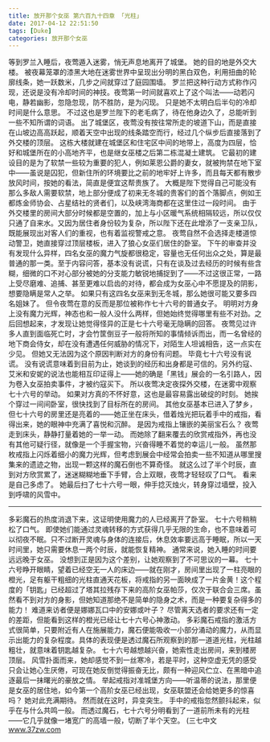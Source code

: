 ```yaml
---
title: 放开那个女巫 第六百九十四章 「光柱」
date: 2017-04-12 22:51:50
tags: [Duke]
categories: 放开那个女巫
---
```


等到罗兰入睡后，夜莺遁入迷雾，悄无声息地离开了城堡。
她的目的地是外交大楼。
被夜幕笼罩的漆黑大地在迷雾世界中呈现出分明的黑白双色，利用扭曲的轮廓线条，她一跃数米，几步之间就穿过了庭园围墙。
罗兰把这种行动方式称作闪现，还说是没有冷却时间的神技。夜莺第一时间就喜欢上了这个叫法——动若闪电，静若幽影，忽隐忽现，防不胜防，是为闪现。
只是她不太明白后半句的冷却时间是什么意思。
不过这也是罗兰陛下的老毛病了，待在他身边久了，总能听到一些不知所谓的词语。
出了城堡区，夜莺没有按往常所走的坡道下山，而是直接在山坡边高高跃起，顺着天空中出现的线条踏空而行，经过几个纵步后直接落到了外交楼的顶层。
这栋大楼就建在城堡区和住宅区中间的地带上，高度为四层，恰好和城堡所在的小高地齐平，也是继女巫楼之后第二栋混凝土建筑。
它最初的建设目的是为了软禁一些较为重要的犯人，例如莱恩公爵的妻女，就被拘禁在地下室中——虽说是囚犯，但新住所的环境要比之前的地牢好上许多，而且每天都有散步放风时间，按她的看法，简直是便宜这帮贵族了。
大概是陛下觉得自己可能没有那么多敌人需要软禁，地上部分便成了初来无冬城的贵客们的首个落脚点，例如王都炼金师协会、占星结社的贤者们，以及峡湾海商都在这里住过一段时间。
由于外交楼里的房间大部分时候都是空置的，加上与小区暖气系统相隔较远，所以仅仅只通了自来水。又因为居住者身份较为复杂，所以陛下还在此增添了一支亲卫队，既能展现出对客人们的重视，也有着监视警戒之意。
夜莺自然不会选择走楼道惊动警卫，她直接穿过顶层楼板，进入了狼心女巫们居住的卧室。
下午的审查并没有发现什么异样，四名女巫的魔力气旋都很稳定，容量也无任何出众之处，算是最普通的那一类。至于内容问答，基本没有说谎，只有在谈及过去经历的时候有些含糊，细微的口不对心部分被她的分支能力敏锐地捕捉到了——不过这很正常，一路上受尽磨难、追捕、甚至更难以启齿的对待，都会成为女巫心中不愿提及的阴影，想要隐瞒是常人之举。
如果只有这四名女巫来到无冬城，那么她很可能又要多四名姐妹了。
但令夜莺在意的反而是那位被称作七十六号的普通女子。
明明对方身上没有魔力光辉，神态也和一般人没什么两样，但她始终觉得哪里有些不对劲。之后回想起来，才发现让她觉得怪异的正是七十六号毫无隐瞒的回答。
夜莺见过许多人直到面临死亡时，才会竹筐倒豆子一般将所知的事情倾诉而出，而一名曾经的地下商会侍女，却在没有遭遇任何威胁的情况下，对陌生人坦诚相告，这一点实在少见。
但她又无法因为这个原因判断对方的身份有问题。
毕竟七十六号没有说谎。
没有说谎意味着到目前为止，她谈到的经历和出身都是可信的。另外约寇、艾米和安妮的说法也能相互印证得上——她的确是「黑钱」展会的一名引路人，因为卷入女巫拍卖事件，才被约寇买下。
所以夜莺决定夜探外交楼，在迷雾中观察七十六号的举动。
如果对方真的不怀好意，这也是最容易露出破绽的时刻。
她挨个穿过一间间卧室，很快找到了目标所在的房间。
其他女巫基本已进入了梦乡，但七十六号的房里还是亮着的——她正坐在床头，借着烛光把玩着手中的戒指，看得出来，她的眼神中充满了喜悦和沉醉。
是因为戒指上镶嵌的美丽宝石么？
夜莺走到床头，静静打量着她的一举一动。
而她除了翻来覆去的欣赏戒指外，再也没有其他可疑行径，就像是一个手握宝物，兴奋得睡不着觉的幸运儿一般。
虽然那枚戒指上闪烁着细小的魔力光辉，但考虑到展会中经常会拍卖一些不知道从哪里搜集来的遗迹之物，出现一颗这样的魔石倒也不算奇怪。
就这么过了半个时辰，直到对方欣赏累了，迷迷糊糊地垂下手臂，合上双眼，夜莺才轻轻叹了口气。
看来是自己多虑了。
她最后扫了七十六号一眼，伸手捻灭烛火，转身穿过墙壁，投入到呼啸的风雪中。
*******************
多彩魔石的热度消退下来，这证明使用魔力的人已经离开了卧室。
七十六号稍稍松了口气。
即使她们能通过灵魂转移的方式获得几乎无限的生命，也不意味着可以彻夜不眠。只不过断开灵魂与身体的连接后，休息效率要远高于睡眠，所以一天时间里，她只需要休息一两个时辰，就能恢复精神。
通常来说，她入睡的时间要远远晚于女巫。
没想到正是因为这个差别，让她观察到了不可思议的一幕。
七十六号睁开眼睛，望着已经空无一人的床边——就在刚才，房间里出现了一柱亮眼的橙光，足有躯干粗细的光柱直通天花板，将戒指的另一面映成了一片金黄！这个程度的「钥匙」已经超过了塔其拉残存下来的高阶女巫帕莎，仅次于联合会三席。虽然看不到对方的身影，但她知道那绝不是简单的隐身之术，而是一种要复杂得多的能力！
难道来访者便是娜娜瓦口中的安娜或叶子？
尽管离天选者的要求还有一定的差距，但能看到这样的橙光已经让七十六号心神激动。
多彩魔石戒指的激活方式很简单，只要附近有人在施展能力，魔石便能吸收一小部分涌动的魔力，从而显示出能力的复杂程度。具体的表现便是透过魔石所观察到的那一道道光柱，光柱越粗壮，就意味着钥匙越复杂。
七十六号越想越兴奋，她索性走出房间，来到楼房顶层。
风雪扑面而来，她却感觉不到一丝寒冷，若是平时，这种空虚无凭的感受只会让她心生厌倦，可现在她反倒觉得振奋无比，颇有一种迎风伫立、在黑暗中追逐最后一抹曙光的豪放之情。
举起戒指对准城堡方向——听温蒂的说法，那里便是女巫的居住地，如今第一个高阶女巫已经出现，女巫联盟还会给她更多的惊喜吗？
她对此充满期待。
然而就在这时，异变突生。
手中的戒指忽然颤抖起来，似乎在与什么共鸣一般。
而透过魔石，七十六号分明看到了一道前所未有的光柱——它几乎就像一堵宽广的高墙一般，切断了半个天空。
(三七中文 www.37zw.com
